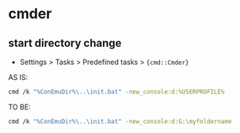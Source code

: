 # cmder

## start directory change

* Settings > Tasks > Predefined tasks > `{cmd::Cmder}`

AS IS:

```sh
cmd /k "%ConEmuDir%\..\init.bat" -new_console:d:%USERPROFILE%
```

TO BE:

```sh
cmd /k "%ConEmuDir%\..\init.bat" -new_console:d:G:\myfoldername
```
